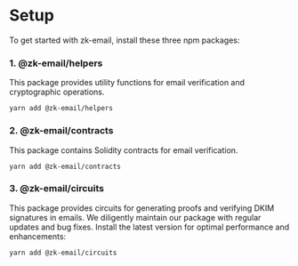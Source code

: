 # Setup

To get started with zk-email, install these three npm packages:

### **1. @zk-email/helpers**

This package provides utility functions for email verification and cryptographic operations.

```
yarn add @zk-email/helpers
```

### **2. @zk-email/contracts**

This package contains Solidity contracts for email verification.

```
yarn add @zk-email/contracts
```

### **3. @zk-email/circuits**

This package provides circuits for generating proofs and verifying DKIM signatures in emails. We diligently maintain our package with regular updates and bug fixes. Install the latest version for optimal performance and enhancements:

```
yarn add @zk-email/circuits
```

